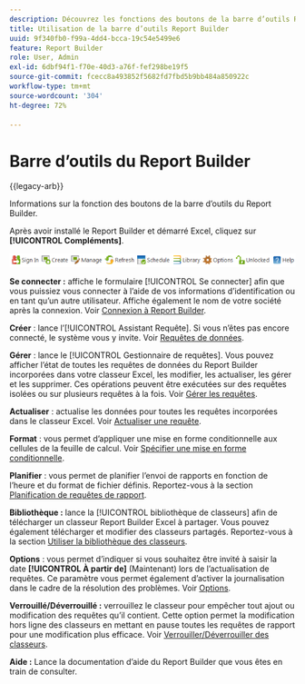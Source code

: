 ```yaml
---
description: Découvrez les fonctions des boutons de la barre d’outils Report Builder.
title: Utilisation de la barre d’outils Report Builder
uuid: 9f340fb0-f99a-4dd4-bcca-19c54e5499e6
feature: Report Builder
role: User, Admin
exl-id: 6dbf94f1-f70e-40d3-a76f-fef298be19f5
source-git-commit: fcecc8a493852f5682fd7fbd5b9bb484a850922c
workflow-type: tm+mt
source-wordcount: '304'
ht-degree: 72%

---
```


# Barre d’outils du Report Builder

{{legacy-arb}}

Informations sur la fonction des boutons de la barre d’outils du Report Builder.

Après avoir installé le Report Builder et démarré Excel, cliquez sur **[!UICONTROL Compléments]**.

![icônes de la barre d’outils de Report Builder](assets/report_builder_toolbar.png)

**Se connecter :** affiche le formulaire [!UICONTROL Se connecter] afin que vous puissiez vous connecter à l’aide de vos informations d’identification ou en tant qu’un autre utilisateur. Affiche également le nom de votre société après la connexion. Voir [Connexion à Report Builder](/help/analyze/legacy-report-builder/setup/login.md).

**Créer** : lance l’[!UICONTROL Assistant Requête]. Si vous n’êtes pas encore connecté, le système vous y invite. Voir [Requêtes de données](/help/analyze/legacy-report-builder/data-requests/data-requests.md).

**Gérer** : lance le [!UICONTROL Gestionnaire de requêtes]. Vous pouvez afficher l’état de toutes les requêtes de données du Report Builder incorporées dans votre classeur Excel, les modifier, les actualiser, les gérer et les supprimer. Ces opérations peuvent être exécutées sur des requêtes isolées ou sur plusieurs requêtes à la fois. Voir [Gérer les requêtes](/help/analyze/legacy-report-builder/manage-requests/r-arb-manage-requests.md).

**Actualiser** : actualise les données pour toutes les requêtes incorporées dans le classeur Excel. Voir [Actualiser une requête](/help/analyze/legacy-report-builder/manage-requests/t-refresh-a-request.md).

**Format** : vous permet d’appliquer une mise en forme conditionnelle aux cellules de la feuille de calcul. Voir [Spécifier une mise en forme conditionnelle](/help/analyze/legacy-report-builder/manage-requests/specify-conditional-formatting.md).

**Planifier** : vous permet de planifier l’envoi de rapports en fonction de l’heure et du format de fichier définis. Reportez-vous à la section [Planification de requêtes de rapport](/help/analyze/legacy-report-builder/schedule-report-requests.md).

**Bibliothèque :** lance la [!UICONTROL bibliothèque de classeurs] afin de télécharger un classeur Report Builder Excel à partager. Vous pouvez également télécharger et modifier des classeurs partagés. Reportez-vous à la section [Utiliser la bibliothèque des classeurs](/help/analyze/legacy-report-builder/workbook-library/t-upload-a-workbook.md).

**Options** : vous permet d’indiquer si vous souhaitez être invité à saisir la date **[!UICONTROL À partir de]** (Maintenant) lors de l’actualisation de requêtes. Ce paramètre vous permet également d’activer la journalisation dans le cadre de la résolution des problèmes. Voir [Options](/help/analyze/legacy-report-builder/options.md).

**Verrouillé/Déverrouillé :** verrouillez le classeur pour empêcher tout ajout ou modification des requêtes qu’il contient. Cette option permet la modification hors ligne des classeurs en mettant en pause toutes les requêtes de rapport pour une modification plus efficace. Voir [Verrouiller/Déverrouiller des classeurs](/help/analyze/legacy-report-builder/workbook-library/protect-wb.md).

**Aide :** Lance la documentation d’aide du Report Builder que vous êtes en train de consulter.
